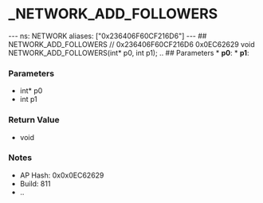 # _NETWORK_ADD_FOLLOWERS

--- ns: NETWORK aliases: ["0x236406F60CF216D6"] --- ## NETWORK_ADD_FOLLOWERS  // 0x236406F60CF216D6 0x0EC62629 void NETWORK_ADD_FOLLOWERS(int* p0, int p1);  ..  ## Parameters * **p0**: * **p1**:

### Parameters
* int* p0
* int p1

### Return Value
* void

### Notes
* AP Hash: 0x0x0EC62629
* Build: 811
* ..

